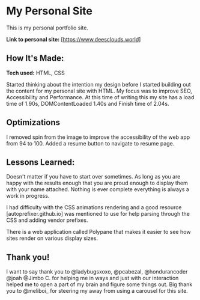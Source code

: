 # My Personal Site
This is my personal portfolio site.

**Link to personal site:** [https://www.deesclouds.world]

## How It's Made:

**Tech used:** HTML, CSS

Started thinking about the intention my design before I started building out the content for my personal site with HTML. My focus was to improve SEO, Accessibility and Performance. At this time of writing this my site has a load time of 1.90s, DOMContentLoaded 1.40s and Finish time of 2.04s. 

## Optimizations
I removed spin from the image to improve the accessibility of the web app from 94 to 100.
Added a resume button to navigate to resume page. 

## Lessons Learned:

Doesn't matter if you have to start over sometimes. As long as you are happy with the results enough that you are proud enough to display them with your name attached. Nothing is ever complete everything is always a work in progress.

I had difficulty with the CSS animations rendering and a good resource [autoprefixer.github.io] was mentioned to use for help parsing through the CSS and adding vendor prefixes. 

There is a web application called Polypane that makes it easier to see how sites render on various display sizes.

## Thank you!
I want to say thank you to @ladybugsxoxo, @pcabezal, @hondurancoder @joah @Jimbo C. for helping me in ways and just with our interaction helped me to open a part of my brain and figure some things out. Big thank you to @meliboi_ for steering my away from using a carousel for this site.
